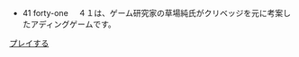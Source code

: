 * 41 forty-one
　４１は、ゲーム研究家の草場純氏がクリベッジを元に考案したアディングゲームです。

[プレイする](https://hoeg1.github.io/forty-one)


